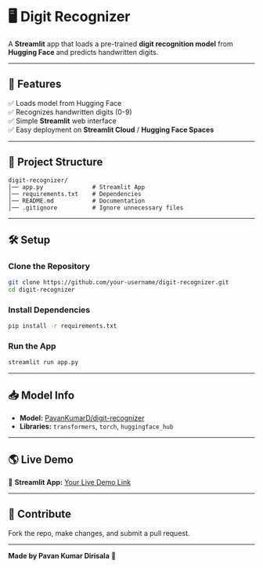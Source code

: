 
# 🖥️ Digit Recognizer  

A **Streamlit** app that loads a pre-trained **digit recognition model** from **Hugging Face** and predicts handwritten digits.  

---

## 🚀 Features  

✅ Loads model from Hugging Face  
✅ Recognizes handwritten digits (0-9)  
✅ Simple **Streamlit** web interface  
✅ Easy deployment on **Streamlit Cloud** / **Hugging Face Spaces**  

---

## 📂 Project Structure  

```plaintext
digit-recognizer/
│── app.py              # Streamlit App  
│── requirements.txt    # Dependencies  
│── README.md           # Documentation  
│── .gitignore          # Ignore unnecessary files  
```

---

## 🛠️ Setup  

### Clone the Repository  
```sh
git clone https://github.com/your-username/digit-recognizer.git
cd digit-recognizer
```

### Install Dependencies  
```sh
pip install -r requirements.txt
```

### Run the App  
```sh
streamlit run app.py
```

---

## 📥 Model Info  

- **Model:** [PavanKumarD/digit-recognizer](https://huggingface.co/PavanKumarD/digit-recognizer)  
- **Libraries:** `transformers`, `torch`, `huggingface_hub`  

---

## 🌎 Live Demo  

🔗 **Streamlit App:** [Your Live Demo Link](#)  

---

## 🤝 Contribute  

Fork the repo, make changes, and submit a pull request.  

---

**Made by Pavan Kumar Dirisala** 🚀

